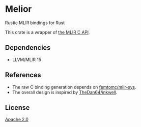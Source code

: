 # Melior

Rustic MLIR bindings for Rust

This crate is a wrapper of [the MLIR C API](https://mlir.llvm.org/docs/CAPI/).

## Dependencies

- LLVM/MLIR 15

## References

- The raw C binding generation depends on [femtomc/mlir-sys](https://github.com/femtomc/mlir-sys).
- The overall design is inspired by [TheDan64/inkwell](https://github.com/TheDan64/inkwell).

## License

[Apache 2.0](LICENSE)
